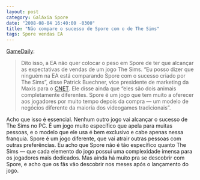 ```yaml
---
layout: post
category: Galáxia Spore
date: "2008-08-04 16:40:00 -0300"
title: "Não compare o sucesso de Spore com o de The Sims"
tags: Spore vendas EA
---
```

[GameDaily](http://www.gamedaily.com/articles/news/ea-dont-measure-spore-against-sims-/?biz=1):

> Dito isso, a EA não quer colocar o peso em Spore de ter que alcançar as expectativas de vendas de um jogo The Sims. “Eu posso dizer que ninguém na EA está comparando Spore com o sucesso criado por The Sims”, disse Patrick Buechner, vice presidente de marketing da Maxis para o [CNET](http://news.cnet.com/8301-13772_3-10004869-52.html?tag=newsLeadStoriesArea.0). Ele disse ainda que “eles são dois animais completamente diferentes. Spore é um jogo que tem muito a oferecer aos jogadores por muito tempo depois da compra — um modelo de negócios diferente da maioria dos videogames tradicionais”.

Acho que isso é essencial. Nenhum outro jogo vai alcançar o sucesso de The Sims no PC. É um jogo muito específico que apela para muitas pessoas, e o modelo que ele usa é bem exclusivo e cabe apenas nessa franquia. Spore é um jogo diferente, que vai atrair outras pessoas com outras preferências. Eu acho que Spore não é tão específico quanto The Sims — que cada elemento do jogo possui uma complexidade imensa para os jogadores mais dedicados. Mas ainda há muito pra se descobrir com Spore, e acho que os fãs vão descobrir nos meses após o lançamento do jogo.
